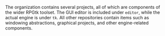 The organization contains several projects, all of which are components of the wider RPGtk toolset. The GUI editor is included under `editor`, while the actual engine is under `tk`. All other repositories contain items such as windowing abstractions, graphical projects, and other engine-related components.
